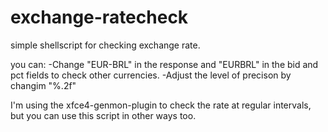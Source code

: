# exchange-ratecheck

simple shellscript for checking exchange rate.

you can:
-Change "EUR-BRL" in the response and "EURBRL" in the bid and pct fields to check other currencies.
-Adjust the level of precison by changim "%.2f"

I'm using the xfce4-genmon-plugin  to check the rate at regular intervals, but you can use this script in other ways too.

